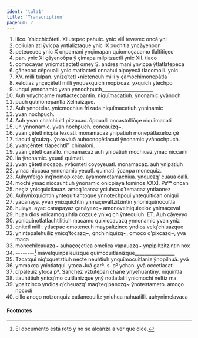 ```yaml
---
ident: 'tula1'
title: 'Transcription'
pagenum: 7
---
```

1. lilco. Ynicchicõtetl. Xilutepec pahuic. ynic viiİ tevevec oncã yni
2. coliuian atl ỹvicpa yntlaliztaque ynic İX xuchitla yncãyenoon
3. peteueuec ynic X onpamani ynҫimapan quῖomoҫacamo tlaltitiҫec
4. pan. ynic Xi ҫãyenoõpa ỹ ҫimapa milpitzactli ynic Xiİ. tlaco
5. comocayan ynicmatlactetl omey S. andres mani ynvicpa ỹtlatlatepeca
6. ҫãnecoc cẽpoualli ynic matlactetl onnahui alpoyecã tlacomolli. ynic
7. XV. milli tulpan. ynizqʹtetl •nicteneuh milli y ҫãmochimonepãtla
8. xelotiaz ynҫeҫẽtetl milli ynquexquich mopixcaz. yxquich ytechpo
9. uhqui ynnonamic yvan ynnochpuch______________________
10. Auh ynychcame matlactecpantin. niquῖmacatiuh. ỹnonamic yvãnoch
11. puch quῖmonepantla Xelhuizque.
12. Auh ynnotelar. ynicmochiua frizada niquῖmacatiuh ynninamic
13. yvan nochpuch.
14. Auh yvan chalchiuitl pitzauac. õpoualli oncastolliõҫe niquῖmacati
15. uh ynnonamic. yvan nochpuch. concauizq~.
16. yvan ҫẽtetl nicpia tezcatl. monamacaz ynipatiuh monepãtlaxeloz ҫẽ
17. tlacutl qʹcuizq~ ỹnoxviuã auhocnoҫẽtlacutl ỹnonamic yvãnochpuch.
18. yvanҫẽntetl tlapechtli  ͦ ͦ chinaloni.
19. yvan ҫẽtetl canallo. monamacaz auh ynipatiuh mochiuaz ymac niccami
20. lia ỹnonamic. yeuatl quimati.
21. yvan ҫẽtetl nocapa. yvãontetl coyoyeuatl. monamacaz. auh ynipatiuh
22. ymac niccaua ynnonamic yeuatl. quimati. ỹcanpa monequiz.
23. Auhynfeigo inqʹnomopixcac. ayamomotamachiua. ynquezqʹ cuaua calli.
24. mochi ymac niccauhtiuh ỹnonamic onicpiaya tominos XXXİ. Psºˢ oncan
25. neҫiz ynicquixtlauaz. amoqʹlcanaz yciuhca qʹtemacaz yntlaonez
26. Auhynixquichtin yntequitlahtoque ynnotechpoui yntequitican oniqui
27. yacanaya. yvan ynixquichtin ynmaҫevaltzitzintin ynomiquῖnocuitla
28. huiaya. ayac canapayaz ҫanãyezq~ amonovelniquixeloz ynimaҫeval
29. huan dios ynicamoquihtla cozque ynixqʹch ỹntequiuh. ET. Auh ҫãyeyyo
30. ycniquῖnotlatlauhtilitiuh macamo quixiccauazq ynnonamic yvan yniz
31. qnitetl milli. ytlacpac omoteneuh maypaltzinco yndios velqʹchiuazque
32. ynintepalehuiliz ynicqʹtocazq~, qnchiniquizq~, omoҫo qʹpixcazq~, yva maca
33. monechilcauazq~ auhaҫoҫetica omelica vapauazq~ ynpipiltzitzintin nox
34. --------[^32] mavelquinpaleuizque quῖmocuitlanizque_________________
35. Tzcatqui niqʹxquetztiuh necte neuhtiuh ynquῖmocuitlaniz ỹnopilhuã. yvã
36. ymmaxca ynintlatqui. ytoca Juã garª. s. pº ychan. yvã occetlacatl
37. qʹpaleuiz ytoca pª. Sanchez vztutẽpan chane ynyehuantiny. niquintla
38. tlauhtitiuh ynicqʹmo cuitlanizque ynỹ notlatlalil ynicmochi neltiz ma
39. ypaltzinco yndios qʹcheuazqʹ maqʹteqʹpanozq~ ỹnotestameto. amoҫo nocodi
40. cillo anoҫo notzonquiz catlanequiliz yniuhca nahuatilli. auhynimelavaca

<h4>Footnotes</h4>

[^32]: El documento está roto y no se alcanza a ver que dice.

